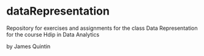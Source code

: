 # dataRepresentation
Repository for exercises and assignments for the class Data Representation for the course Hdip in Data Analytics 

by James Quintin
